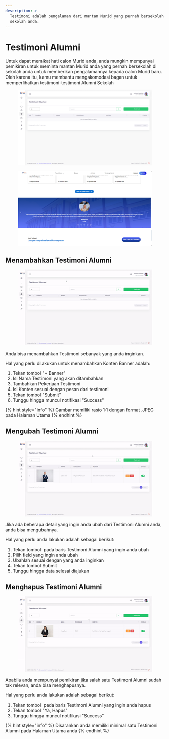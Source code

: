 ```yaml
---
description: >-
  Testimoni adalah pengalaman dari mantan Murid yang pernah bersekolah di
  sekolah anda.
---
```


# Testimoni Alumni

Untuk dapat memikat hati calon Murid anda, anda mungkin mempunyai pemikiran untuk meminta mantan Murid anda yang pernah bersekolah di sekolah anda untuk memberikan pengalamannya kepada calon Murid baru. Oleh karena itu, kamu membantu mengakomodasi bagan untuk memperlihatkan testimoni-testimoni Alumni Sekolah

<figure><img src="../../.gitbook/assets/image_2024-08-28_140238770.png" alt=""><figcaption></figcaption></figure>

<figure><img src="../../.gitbook/assets/image_2024-08-28_140137182.png" alt=""><figcaption></figcaption></figure>

## Menambahkan Testimoni Alumni

<figure><img src="../../.gitbook/assets/ezgif-7-f0b8227aed (1).gif" alt=""><figcaption></figcaption></figure>

Anda bisa menambahkan Testimoni sebanyak yang anda inginkan.

Hal yang perlu dilakukan untuk menambahkan Konten Banner adalah:

1. Tekan tombol "+ Banner"
2. Isi Nama Testimoni yang akan ditambahkan
3. Tambahkan Pekerjaan Testimoni
4. Isi Konten sesuai dengan pesan dari testimoni
5. Tekan tombol "Submit"
6. Tunggu hingga muncul notifikasi "Success"

{% hint style="info" %}
Gambar memiliki rasio 1:1 dengan format .JPEG pada Halaman Utama
{% endhint %}

## Mengubah Testimoni Alumni

<figure><img src="../../.gitbook/assets/ezgif-7-34da2509c1.gif" alt=""><figcaption></figcaption></figure>

Jika ada beberapa detail yang ingin anda ubah dari Testimoni Alumni anda, anda bisa mengubahnya.

Hal yang perlu anda lakukan adalah sebagai berikut:

1. Tekan tombol <img src="https://ppdb-sintasi.gitbook.io/~gitbook/image?url=https%3A%2F%2F3005446059-files.gitbook.io%2F%7E%2Ffiles%2Fv0%2Fb%2Fgitbook-x-prod.appspot.com%2Fo%2Fspaces%252Fy249COpuwfEfOXzbZljh%252Fuploads%252Fs5WEQEsrgzLKpU1dMcva%252Fimage.png%3Falt%3Dmedia%26token%3Daa4fc8de-5dc7-4356-8016-f6b4ff9729de&#x26;width=61&#x26;dpr=4&#x26;quality=100&#x26;sign=381d63ae&#x26;sv=1" alt="" data-size="line"> pada baris Testimoni Alumni yang ingin anda ubah
2. Pilih field yang ingin anda ubah
3. Ubahlah sesuai dengan yang anda inginkan
4. Tekan tombol Submit
5. Tunggu hingga data selesai diajukan

## Menghapus Testimoni Alumni

<figure><img src="../../.gitbook/assets/ezgif-2-e8378acc0c.gif" alt=""><figcaption></figcaption></figure>

Apabila anda mempunyai pemikiran jika salah satu Testimoni Alumni sudah tak relevan, anda bisa menghapusnya.

Hal yang perlu anda lakukan adalah sebagai berikut:

1. Tekan tombol <img src="https://ppdb-sintasi.gitbook.io/~gitbook/image?url=https%3A%2F%2F3005446059-files.gitbook.io%2F%7E%2Ffiles%2Fv0%2Fb%2Fgitbook-x-prod.appspot.com%2Fo%2Fspaces%252Fy249COpuwfEfOXzbZljh%252Fuploads%252FW7iXdYHGXlLN5rAxhuFu%252Fimage.png%3Falt%3Dmedia%26token%3Db098de9a-e504-49e6-a51a-edede71bf278&#x26;width=59&#x26;dpr=4&#x26;quality=100&#x26;sign=c2c74087&#x26;sv=1" alt="" data-size="line"> pada baris Testimoni Alumni yang ingin anda hapus
2. Tekan tombol "Ya, Hapus"
3. Tunggu hingga muncul notifikasi "Success"

{% hint style="info" %}
Disarankan anda memiliki minimal satu Testimoni Alumni pada Halaman Utama anda
{% endhint %}
